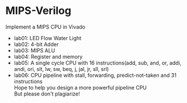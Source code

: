 # MIPS-Verilog
 Implement a MIPS CPU in Vivado

* lab01: LED Flow Water Light
* lab02: 4-bit Adder
* lab03: MIPS ALU
* lab04: Register and memory
* lab05: A single cycle CPU with 16 instructions(add, sub, and, or, addi, andi, ori, slt, lw, sw, beq, j, jal, jr, sll, srl)
* lab06: CPU pipeline with stall, forwarding, predict-not-taken and 31 instructions  
Hope to help you design a more powerful pipeline CPU  
But please don't plagiarize!  
